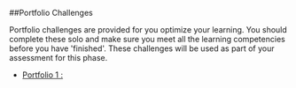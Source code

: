 ##Portfolio Challenges

Portfolio challenges are provided for you optimize your learning.  You should complete these solo and make sure you meet all the learning competencies before you have 'finished'.  These challenges will be used as part of your assessment for this phase.

* [Portfolio 1 : ]()